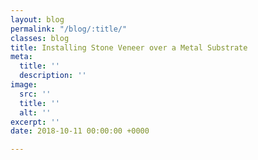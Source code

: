 ```yaml
---
layout: blog
permalink: "/blog/:title/"
classes: blog
title: Installing Stone Veneer over a Metal Substrate
meta:
  title: ''
  description: ''
image:
  src: ''
  title: ''
  alt: ''
excerpt: ''
date: 2018-10-11 00:00:00 +0000

---
```

